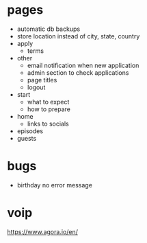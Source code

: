 # pages
- automatic db backups
- store location instead of city, state, country
- apply
	- terms
- other
	- email notification when new application
	- admin section to check applications
	- page titles
	- logout
- start
	- what to expect
	- how to prepare
- home
	- links to socials
- episodes
- guests


# bugs
- birthday no error message
# voip
https://www.agora.io/en/
